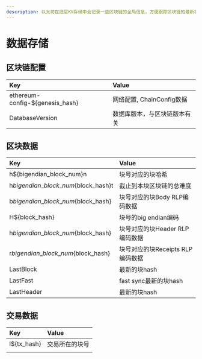 ```yaml
---
description: 以太坊在底层KV存储中会记录一些区块链的全局信息，方便跟踪区块链的最新状态
---
```


# 数据存储

## 区块链配置

| Key | Value |
| :--- | :--- |
| ethereum-config-${genesis\_hash} | 网络配置, ChainConfig数据 |
| DatabaseVersion | 数据库版本，与区块链版本有关 |

## 区块数据

| Key | Value |
| :--- | :--- |
| h${bigendian\_block\_num}n | 块号对应的块哈希 |
| h${bigendian\_block\_num}${block\_hash}t | 截止到本块区块链的总难度 |
| b${bigendian\_block\_num}${block\_hash} | 块号对应的块Body RLP编码数据 |
| H${block\_hash} | 块号的big endian编码 |
| h${bigendian\_block\_num}${block\_hash} | 块号对应的块Header RLP编码数据 |
| r${bigendian\_block\_num}${block\_hash} | 块号对应的块Receipts RLP编码数据 |
| LastBlock | 最新的块hash |
| LastFast | fast sync最新的块hash |
| LastHeader | 最新的块hash |

## 交易数据

| Key | Value |
| :--- | :--- |
| l${tx\_hash} | 交易所在的块号 |
|  |  |

